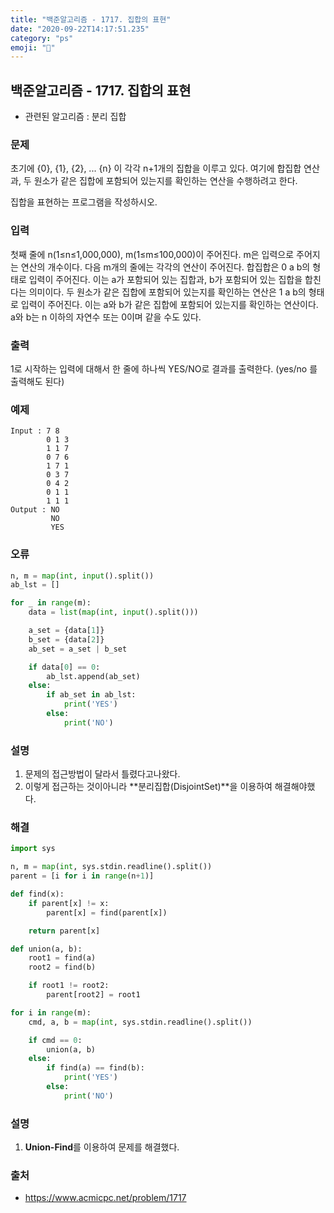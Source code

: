 ```yaml
---
title: "백준알고리즘 - 1717. 집합의 표현"
date: "2020-09-22T14:17:51.235"
category: "ps"
emoji: "🌄"
---
```


## 백준알고리즘 - 1717. 집합의 표현

- 관련된 알고리즘 :  분리 집합

### 문제

초기에 {0}, {1}, {2}, ... {n} 이 각각 n+1개의 집합을 이루고 있다. 여기에 합집합 연산과, 두 원소가 같은 집합에 포함되어 있는지를 확인하는 연산을 수행하려고 한다.

집합을 표현하는 프로그램을 작성하시오.

### 입력

첫째 줄에 n(1≤n≤1,000,000), m(1≤m≤100,000)이 주어진다. m은 입력으로 주어지는 연산의 개수이다. 다음 m개의 줄에는 각각의 연산이 주어진다. 합집합은 0 a b의 형태로 입력이 주어진다. 이는 a가 포함되어 있는 집합과, b가 포함되어 있는 집합을 합친다는 의미이다. 두 원소가 같은 집합에 포함되어 있는지를 확인하는 연산은 1 a b의 형태로 입력이 주어진다. 이는 a와 b가 같은 집합에 포함되어 있는지를 확인하는 연산이다. a와 b는 n 이하의 자연수 또는 0이며 같을 수도 있다.

### 출력

1로 시작하는 입력에 대해서 한 줄에 하나씩 YES/NO로 결과를 출력한다. (yes/no 를 출력해도 된다)

### 예제

```
Input : 7 8
        0 1 3
        1 1 7
        0 7 6
        1 7 1
        0 3 7
        0 4 2
        0 1 1
        1 1 1
Output : NO
         NO
         YES
```

### 오류

```python
n, m = map(int, input().split())
ab_lst = []

for _ in range(m):
    data = list(map(int, input().split()))

    a_set = {data[1]}
    b_set = {data[2]}
    ab_set = a_set | b_set

    if data[0] == 0:
        ab_lst.append(ab_set)
    else:
        if ab_set in ab_lst:
            print('YES')
        else:
            print('NO')
```

### 설명

1. 문제의 접근방법이 달라서 틀렸다고나왔다. 
2. 이렇게 접근하는 것이아니라 **분리집합(DisjointSet)**을 이용하여 해결해야했다.

### 해결

```python
import sys

n, m = map(int, sys.stdin.readline().split())
parent = [i for i in range(n+1)]

def find(x):
    if parent[x] != x:
        parent[x] = find(parent[x])

    return parent[x]

def union(a, b):
    root1 = find(a)
    root2 = find(b)

    if root1 != root2:
        parent[root2] = root1

for i in range(m):
    cmd, a, b = map(int, sys.stdin.readline().split())

    if cmd == 0:
        union(a, b)
    else:
        if find(a) == find(b):
            print('YES')
        else:
            print('NO')
```

### 설명

1. **Union-Find**를 이용하여 문제를 해결했다.

### 출처

- https://www.acmicpc.net/problem/1717
